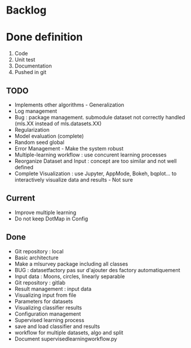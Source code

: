 # Backlog

# Done definition
1. Code 
2. Unit test
3. Documentation
4. Pushed in git

## TODO
* Implements other algorithms - Generalization
* Log management
* Bug : package management. submodule dataset not correctly handled (mls.XX instead of mls.datasets.XX)
* Regularization
* Model evaluation (complete)
* Random seed global
* Error Management - Make the system robust
* Multiple-learning workflow : use concurent learning processes
* Reorganize Dataset and Input : concept are too similar and not well defined
* Complete Visualization : use Jupyter, AppMode, Bokeh, bqplot... to interactively visualize data and results - Not sure

## Current
* Improve multiple learning
* Do not keep DotMap in Config 

## Done
* Git repository : local
* Basic architecture
* Make a mlsurvey package including all classes
* BUG : datasetfactory pas sur d'ajouter des factory automatiquement
* Input data : Moons, circles, linearly separable
* Git repository : gitlab
* Result management : input data
* Visualizing input from file
* Parameters for datasets
* Visualizing classifier results
* Configuration management
* Supervised learning process
* save and load classifier and results
* workflow for multiple datasets, algo and split
* Document supervisedlearningworkflow.py




